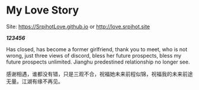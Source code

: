 # My Love Story
Site: https://SrpihotLove.github.io
or http://love.srpihot.site

***123456***

Has closed, has become a former girlfriend, thank you to meet, who is not wrong, just three views of discord, bless her future prospects, bless my future prospects unlimited. Jianghu predestined relationship no longer see.

感谢相遇，谁都没有错，只是三观不合，祝福她未来前程似锦，祝福我的未来前途无量。江湖有缘不再见。
